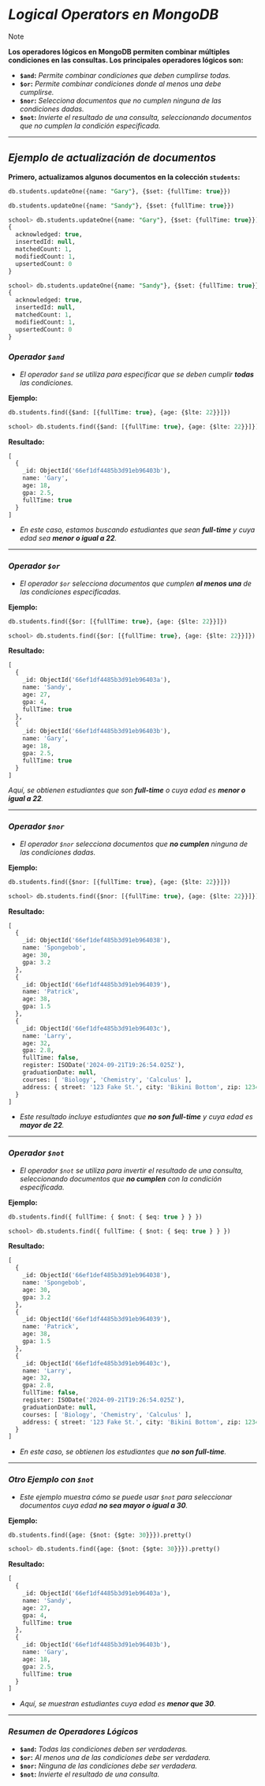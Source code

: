 <!-- Autor: Daniel Benjamin Perez Morales -->
<!-- GitHub: https://github.com/D4nitrix13 -->
<!-- GitLab: https://gitlab.com/D4nitrix13 -->
<!-- Correo electrónico: danielperezdev@proton.me -->

# ***Logical Operators en MongoDB***

> [!NOTE]
> **Los operadores lógicos en MongoDB permiten combinar múltiples condiciones en las consultas. Los principales operadores lógicos son:**

- **`$and`:** *Permite combinar condiciones que deben cumplirse todas.*
- **`$or`:** *Permite combinar condiciones donde al menos una debe cumplirse.*
- **`$nor`:** *Selecciona documentos que no cumplen ninguna de las condiciones dadas.*
- **`$not`:** *Invierte el resultado de una consulta, seleccionando documentos que no cumplen la condición especificada.*

---

## ***Ejemplo de actualización de documentos***

**Primero, actualizamos algunos documentos en la colección `students`:**

```sql
db.students.updateOne({name: "Gary"}, {$set: {fullTime: true}})
```

```sql
db.students.updateOne({name: "Sandy"}, {$set: {fullTime: true}})
```

```sql
school> db.students.updateOne({name: "Gary"}, {$set: {fullTime: true}})
{
  acknowledged: true,
  insertedId: null,
  matchedCount: 1,
  modifiedCount: 1,
  upsertedCount: 0
}

school> db.students.updateOne({name: "Sandy"}, {$set: {fullTime: true}})
{
  acknowledged: true,
  insertedId: null,
  matchedCount: 1,
  modifiedCount: 1,
  upsertedCount: 0
}
```

### ***Operador `$and`***

- *El operador `$and` se utiliza para especificar que se deben cumplir **todas** las condiciones.*

**Ejemplo:**

```sql
db.students.find({$and: [{fullTime: true}, {age: {$lte: 22}}]})
```

```sql
school> db.students.find({$and: [{fullTime: true}, {age: {$lte: 22}}]})
```

**Resultado:**

```sql
[
  {
    _id: ObjectId('66ef1df4485b3d91eb96403b'),
    name: 'Gary',
    age: 18,
    gpa: 2.5,
    fullTime: true
  }
]
```

- *En este caso, estamos buscando estudiantes que sean **full-time** y cuya edad sea **menor o igual a 22**.*

---

### ***Operador `$or`***

- *El operador `$or` selecciona documentos que cumplen **al menos una** de las condiciones especificadas.*

**Ejemplo:**

```sql
db.students.find({$or: [{fullTime: true}, {age: {$lte: 22}}]})
```

```sql
school> db.students.find({$or: [{fullTime: true}, {age: {$lte: 22}}]})
```

**Resultado:**

```sql
[
  {
    _id: ObjectId('66ef1df4485b3d91eb96403a'),
    name: 'Sandy',
    age: 27,
    gpa: 4,
    fullTime: true
  },
  {
    _id: ObjectId('66ef1df4485b3d91eb96403b'),
    name: 'Gary',
    age: 18,
    gpa: 2.5,
    fullTime: true
  }
]
```

*Aquí, se obtienen estudiantes que son **full-time** o cuya edad es **menor o igual a 22**.*

---

### ***Operador `$nor`***

- *El operador `$nor` selecciona documentos que **no cumplen** ninguna de las condiciones dadas.*

**Ejemplo:**

```sql
db.students.find({$nor: [{fullTime: true}, {age: {$lte: 22}}]})
```

```sql
school> db.students.find({$nor: [{fullTime: true}, {age: {$lte: 22}}]})
```

**Resultado:**

```sql
[
  {
    _id: ObjectId('66ef1def485b3d91eb964038'),
    name: 'Spongebob',
    age: 30,
    gpa: 3.2
  },
  {
    _id: ObjectId('66ef1df4485b3d91eb964039'),
    name: 'Patrick',
    age: 38,
    gpa: 1.5
  },
  {
    _id: ObjectId('66ef1dfe485b3d91eb96403c'),
    name: 'Larry',
    age: 32,
    gpa: 2.8,
    fullTime: false,
    register: ISODate('2024-09-21T19:26:54.025Z'),
    graduationDate: null,
    courses: [ 'Biology', 'Chemistry', 'Calculus' ],
    address: { street: '123 Fake St.', city: 'Bikini Bottom', zip: 1234 }
  }
]
```

- *Este resultado incluye estudiantes que **no son full-time** y cuya edad es **mayor de 22**.*

---

### ***Operador `$not`***

- *El operador `$not` se utiliza para invertir el resultado de una consulta, seleccionando documentos que **no cumplen** con la condición especificada.*

**Ejemplo:**

```sql
db.students.find({ fullTime: { $not: { $eq: true } } })
```

```sql
school> db.students.find({ fullTime: { $not: { $eq: true } } })
```

**Resultado:**

```sql
[
  {
    _id: ObjectId('66ef1def485b3d91eb964038'),
    name: 'Spongebob',
    age: 30,
    gpa: 3.2
  },
  {
    _id: ObjectId('66ef1df4485b3d91eb964039'),
    name: 'Patrick',
    age: 38,
    gpa: 1.5
  },
  {
    _id: ObjectId('66ef1dfe485b3d91eb96403c'),
    name: 'Larry',
    age: 32,
    gpa: 2.8,
    fullTime: false,
    register: ISODate('2024-09-21T19:26:54.025Z'),
    graduationDate: null,
    courses: [ 'Biology', 'Chemistry', 'Calculus' ],
    address: { street: '123 Fake St.', city: 'Bikini Bottom', zip: 1234 }
  }
]
```

- *En este caso, se obtienen los estudiantes que **no son full-time**.*

---

### ***Otro Ejemplo con `$not`***

- *Este ejemplo muestra cómo se puede usar `$not` para seleccionar documentos cuya edad **no sea mayor o igual a 30**.*

**Ejemplo:**

```sql
db.students.find({age: {$not: {$gte: 30}}}).pretty()
```

```sql
school> db.students.find({age: {$not: {$gte: 30}}}).pretty()
```

**Resultado:**

```sql
[
  {
    _id: ObjectId('66ef1df4485b3d91eb96403a'),
    name: 'Sandy',
    age: 27,
    gpa: 4,
    fullTime: true
  },
  {
    _id: ObjectId('66ef1df4485b3d91eb96403b'),
    name: 'Gary',
    age: 18,
    gpa: 2.5,
    fullTime: true
  }
]
```

- *Aquí, se muestran estudiantes cuya edad es **menor que 30**.*

---

### ***Resumen de Operadores Lógicos***

- **`$and`:** *Todas las condiciones deben ser verdaderas.*
- **`$or`:** *Al menos una de las condiciones debe ser verdadera.*
- **`$nor`:** *Ninguna de las condiciones debe ser verdadera.*
- **`$not`:** *Invierte el resultado de una consulta.*
